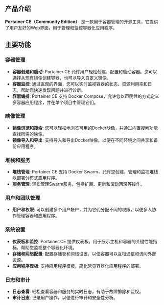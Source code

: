 ## 产品介绍

**Portainer CE（Community Edition）** 是一款用于容器管理的开源工具，它提供了用户友好的Web界面，用于管理和监控容器化应用程序。

## 主要功能

### 容器管理

- **容器创建和启动**: Portainer CE 允许用户轻松创建、配置和启动容器。您可以选择从现有镜像创建容器，也可以导入自定义镜像。
- **容器监控**: 通过直观的界面，您可以实时监视容器的状态、资源利用率和日志，帮助您快速发现问题并进行诊断。
- **容器编排**: Portainer CE 支持 Docker Compose，允许您以声明性的方式定义多容器应用程序，并在单个项目中管理它们。

### 映像管理

- **镜像浏览和搜索**: 您可以轻松地浏览可用的Docker映像，并通过内置搜索功能查找所需的映像。
- **镜像导入和导出**: 支持导入和导出Docker映像，以便在不同环境之间共享和备份应用程序。

### 堆栈和服务

- **堆栈管理**: Portainer CE 支持 Docker Swarm，允许您创建、管理和监视堆栈以部署分布式应用程序。
- **服务管理**: 轻松管理Swarm服务，包括扩展、更新和滚动回滚等操作。

### 用户和团队管理

- **用户和权限**: 可以创建多个用户帐户，并为它们分配不同的权限，以便多人协作管理容器和应用程序。

### 系统设置

- **仪表板和监控**: Portainer CE 提供仪表板，用于展示主机和容器的关键性能指标，帮助您监视整个容器化环境。
- **存储和网络配置**: 配置存储卷和网络设置，以便容器可以互相通信和访问外部资源。
- **应用程序模板**: 支持应用程序模板，简化常见容器化应用程序的部署。

### 日志和审计

- **日志查看**: 轻松查看容器和服务的实时日志，有助于故障排除和监视。
- **审计日志**: 记录用户操作，以便进行审计和安全性分析。
